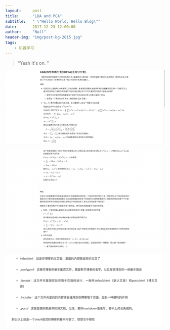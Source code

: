 ```yaml
---
layout:     post
title:      "LDA and PCA"
subtitle:   " \"Hello World, Hello Blog\""
date:       2017-12-23 12:00:00
author:     "Null"
header-img: "img/post-bg-2015.jpg"
tags:
    - 机器学习
---
```


> “Yeah It's on. ”

![pca1](img/pca1.png)

![pca2](img/pca2.png)

![pca3](img/pca3.png)